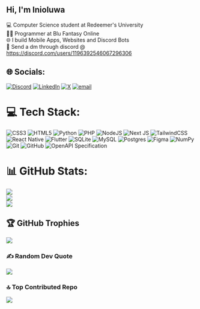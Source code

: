 ## Hi, I'm Inioluwa

💻 Computer Science student at Redeemer's University<br/>
👨‍💻 Programmer at Blu Fantasy Online<br/>
🌐 I build Mobile Apps, Websites and Discord Bots<br/>
📩 Send a dm through discord @ https://discord.com/users/1196392546067296306

## :globe_with_meridians: Socials:
[![Discord](https://img.shields.io/badge/Discord-%237289DA.svg?logo=discord&logoColor=white)](https://discord.com/users/1196392546067296306) [![LinkedIn](https://img.shields.io/badge/LinkedIn-%230077B5.svg?logo=linkedin&logoColor=white)](https://linkedin.com/in/https://www.linkedin.com/in/inioluwa-akogun) [![X](https://img.shields.io/badge/X-black.svg?logo=X&logoColor=white)](https://x.com/iniHIMselff) [![email](https://img.shields.io/badge/Email-D14836?logo=gmail&logoColor=white)](mailto:inioluwakogun@gmail.com) 


# 💻 Tech Stack:
![CSS3](https://img.shields.io/badge/css3-%231572B6.svg?style=plastic&logo=css3&logoColor=white) ![HTML5](https://img.shields.io/badge/html5-%23E34F26.svg?style=plastic&logo=html5&logoColor=white) ![Python](https://img.shields.io/badge/python-3670A0?style=plastic&logo=python&logoColor=ffdd54) ![PHP](https://img.shields.io/badge/php-%23777BB4.svg?style=plastic&logo=php&logoColor=white) ![NodeJS](https://img.shields.io/badge/node.js-6DA55F?style=plastic&logo=node.js&logoColor=white) ![Next JS](https://img.shields.io/badge/Next-black?style=plastic&logo=next.js&logoColor=white) ![TailwindCSS](https://img.shields.io/badge/tailwindcss-%2338B2AC.svg?style=plastic&logo=tailwind-css&logoColor=white) ![React Native](https://img.shields.io/badge/react_native-%2320232a.svg?style=plastic&logo=react&logoColor=%2361DAFB) ![Flutter](https://img.shields.io/badge/Flutter-%2302569B.svg?style=plastic&logo=Flutter&logoColor=white) ![SQLite](https://img.shields.io/badge/sqlite-%2307405e.svg?style=plastic&logo=sqlite&logoColor=white) ![MySQL](https://img.shields.io/badge/mysql-4479A1.svg?style=plastic&logo=mysql&logoColor=white) ![Postgres](https://img.shields.io/badge/postgres-%23316192.svg?style=plastic&logo=postgresql&logoColor=white) ![Figma](https://img.shields.io/badge/figma-%23F24E1E.svg?style=plastic&logo=figma&logoColor=white) ![NumPy](https://img.shields.io/badge/numpy-%23013243.svg?style=plastic&logo=numpy&logoColor=white) ![Git](https://img.shields.io/badge/git-%23F05033.svg?style=plastic&logo=git&logoColor=white) ![GitHub](https://img.shields.io/badge/github-%23121011.svg?style=plastic&logo=github&logoColor=white) ![OpenAPI Specification](https://img.shields.io/badge/openapiinitiative-%23000000.svg?style=plastic&logo=openapiinitiative&logoColor=white)
# 📊 GitHub Stats:
![](https://github-readme-stats.vercel.app/api?username=IniHimself&theme=transparent&hide_border=false&include_all_commits=false&count_private=false)<br/>
![](https://nirzak-streak-stats.vercel.app/?user=IniHimself&theme=transparent&hide_border=false)<br/>
![](https://github-readme-stats.vercel.app/api/top-langs/?username=IniHimself&theme=transparent&hide_border=false&include_all_commits=false&count_private=false&layout=compact)

## 🏆 GitHub Trophies
![](https://github-profile-trophy.vercel.app/?username=IniHimself&theme=radical&no-frame=false&no-bg=true&margin-w=4)

### ✍️ Random Dev Quote
![](https://quotes-github-readme.vercel.app/api?type=horizontal&theme=radical)

### 🔝 Top Contributed Repo
![](https://github-contributor-stats.vercel.app/api?username=IniHimself&limit=5&theme=dark&combine_all_yearly_contributions=true)

<!-- Proudly created with GPRM ( https://gprm.itsvg.in ) -->
